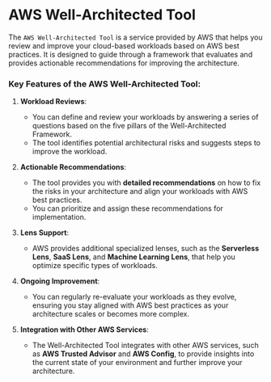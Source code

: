 # AWS Well-Architected Tool

The `AWS Well-Architected Tool` is a service provided by AWS that helps you review and improve your cloud-based workloads based on AWS best practices. It is designed to guide through a framework that evaluates and provides actionable recommendations for improving the architecture.

### Key Features of the AWS Well-Architected Tool:
1. **Workload Reviews**:
   - You can define and review your workloads by answering a series of questions based on the five pillars of the Well-Architected Framework.
   - The tool identifies potential architectural risks and suggests steps to improve the workload.

2. **Actionable Recommendations**:
   - The tool provides you with **detailed recommendations** on how to fix the risks in your architecture and align your workloads with AWS best practices.
   - You can prioritize and assign these recommendations for implementation.

3. **Lens Support**:
   - AWS provides additional specialized lenses, such as the **Serverless Lens**, **SaaS Lens**, and **Machine Learning Lens**, that help you optimize specific types of workloads.
   
4. **Ongoing Improvement**:
   - You can regularly re-evaluate your workloads as they evolve, ensuring you stay aligned with AWS best practices as your architecture scales or becomes more complex.
   
5. **Integration with Other AWS Services**:
   - The Well-Architected Tool integrates with other AWS services, such as **AWS Trusted Advisor** and **AWS Config**, to provide insights into the current state of your environment and further improve your architecture.

